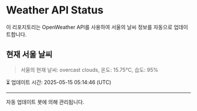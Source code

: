 
# Weather API Status

이 리포지토리는 OpenWeather API를 사용하여 서울의 날씨 정보를 자동으로 업데이트합니다.

## 현재 서울 날씨
> 서울의 현재 날씨: overcast clouds, 온도: 15.75°C, 습도: 95%

⏳ 업데이트 시간: 2025-05-15 05:14:46 (UTC)

---
자동 업데이트 봇에 의해 관리됩니다.
